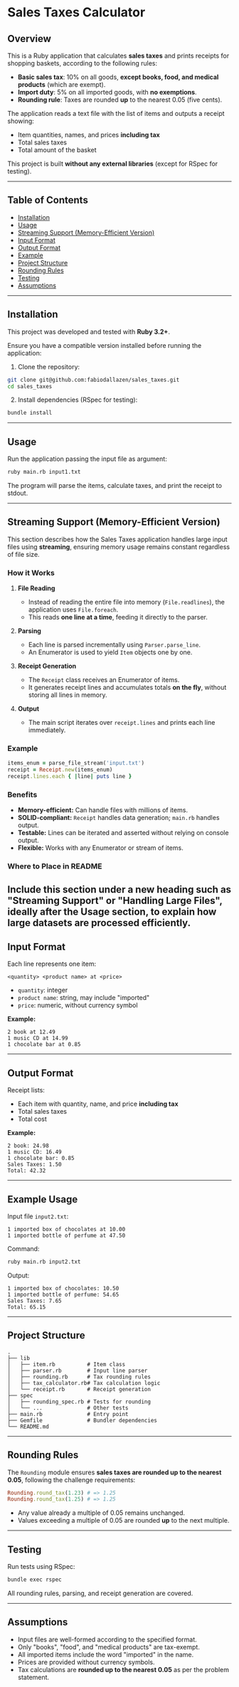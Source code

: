 # Sales Taxes Calculator

## Overview

This is a Ruby application that calculates **sales taxes** and prints receipts for shopping baskets, according to the following rules:

- **Basic sales tax**: 10% on all goods, **except books, food, and medical products** (which are exempt).
- **Import duty**: 5% on all imported goods, with **no exemptions**.
- **Rounding rule**: Taxes are rounded **up** to the nearest 0.05 (five cents).

The application reads a text file with the list of items and outputs a receipt showing:

- Item quantities, names, and prices **including tax**
- Total sales taxes
- Total amount of the basket

This project is built **without any external libraries** (except for RSpec for testing).

---

## Table of Contents

- [Installation](#installation)
- [Usage](#usage)
- [Streaming Support (Memory-Efficient Version)](#streaming-support-memory-efficient-version)
- [Input Format](#input-format)
- [Output Format](#output-format)
- [Example](#example)
- [Project Structure](#project-structure)
- [Rounding Rules](#rounding-rules)
- [Testing](#testing)
- [Assumptions](#assumptions)

---

## Installation

This project was developed and tested with **Ruby 3.2+**.

Ensure you have a compatible version installed before running the application:

1. Clone the repository:

```bash
git clone git@github.com:fabiodallazen/sales_taxes.git
cd sales_taxes
```

2. Install dependencies (RSpec for testing):

```bash
bundle install
```

---

## Usage

Run the application passing the input file as argument:

```bash
ruby main.rb input1.txt
```

The program will parse the items, calculate taxes, and print the receipt to stdout.

---

## Streaming Support (Memory-Efficient Version)

This section describes how the Sales Taxes application handles large input files using **streaming**, ensuring memory usage remains constant regardless of file size.

### How it Works

1. **File Reading**
    - Instead of reading the entire file into memory (`File.readlines`), the application uses `File.foreach`.
    - This reads **one line at a time**, feeding it directly to the parser.

2. **Parsing**
    - Each line is parsed incrementally using `Parser.parse_line`.
    - An Enumerator is used to yield `Item` objects one by one.

3. **Receipt Generation**
    - The `Receipt` class receives an Enumerator of items.
    - It generates receipt lines and accumulates totals **on the fly**, without storing all lines in memory.

4. **Output**
    - The main script iterates over `receipt.lines` and prints each line immediately.

### Example

```ruby
items_enum = parse_file_stream('input.txt')
receipt = Receipt.new(items_enum)
receipt.lines.each { |line| puts line }
```

### Benefits

- **Memory-efficient:** Can handle files with millions of items.
- **SOLID-compliant:** `Receipt` handles data generation; `main.rb` handles output.
- **Testable:** Lines can be iterated and asserted without relying on console output.
- **Flexible:** Works with any Enumerator or stream of items.

### Where to Place in README

Include this section under a new heading such as **"Streaming Support"** or **"Handling Large Files"**, ideally after the **Usage** section, to explain how large datasets are processed efficiently.
---

## Input Format

Each line represents one item:

```
<quantity> <product name> at <price>
```

- `quantity`: integer
- `product name`: string, may include "imported"
- `price`: numeric, without currency symbol

**Example:**

```
2 book at 12.49
1 music CD at 14.99
1 chocolate bar at 0.85
```

---

## Output Format

Receipt lists:

- Each item with quantity, name, and price **including tax**
- Total sales taxes
- Total cost

**Example:**

```
2 book: 24.98
1 music CD: 16.49
1 chocolate bar: 0.85
Sales Taxes: 1.50
Total: 42.32
```

---

## Example Usage

Input file `input2.txt`:

```
1 imported box of chocolates at 10.00
1 imported bottle of perfume at 47.50
```

Command:

```bash
ruby main.rb input2.txt
```

Output:

```
1 imported box of chocolates: 10.50
1 imported bottle of perfume: 54.65
Sales Taxes: 7.65
Total: 65.15
```

---

## Project Structure

```
.
├── lib
│   ├── item.rb          # Item class
│   ├── parser.rb        # Input line parser
│   ├── rounding.rb      # Tax rounding rules
│   ├── tax_calculator.rb# Tax calculation logic
│   └── receipt.rb       # Receipt generation
├── spec
│   ├── rounding_spec.rb # Tests for rounding
│   └── ...              # Other tests
├── main.rb              # Entry point
├── Gemfile              # Bundler dependencies
└── README.md
```

---

## Rounding Rules

The `Rounding` module ensures **sales taxes are rounded up to the nearest 0.05**, following the challenge requirements:

```ruby
Rounding.round_tax(1.23) # => 1.25
Rounding.round_tax(1.25) # => 1.25
```

- Any value already a multiple of 0.05 remains unchanged.
- Values exceeding a multiple of 0.05 are rounded **up** to the next multiple.

---

## Testing

Run tests using RSpec:

```bash
bundle exec rspec
```

All rounding rules, parsing, and receipt generation are covered.

---

## Assumptions

- Input files are well-formed according to the specified format.
- Only "books", "food", and "medical products" are tax-exempt.
- All imported items include the word "imported" in the name.
- Prices are provided without currency symbols.
- Tax calculations are **rounded up to the nearest 0.05** as per the problem statement.
